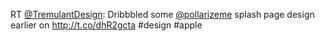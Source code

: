 RT <a href="http://twitter.com/TremulantDesign">@TremulantDesign</a>: Dribbbled some <a href="http://twitter.com/pollarizeme">@pollarizeme</a> splash page design earlier on <a href="http://t.co/dhR2gcta">http://t.co/dhR2gcta</a> #design #apple